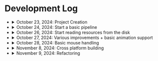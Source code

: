 # Development Log

- <details>
  <summary>October 23, 2024: Project Creation</summary>
    Nothing major to note today.
  </details>

- <details>
    <summary>October 24, 2024: Start a basic pipeline</summary>

    - Complete: Window class
    - Complete: Surface class
    - Complete: Sprite class

    I drew my first rectangle to my screen today. It is only one color, but it is progress!

    <details>
    <summary>Screenshots</summary>
    
    ![A magenta square on an empty window](./screenshots/firstRectangle.png)
    </details>

    </details>

- <details>
    <summary>October 26, 2024: Start reading resources from the disk</summary>

    - Complete: File class
    - Complete: Resources class

    I drew my texture that I loaded from the disk. I also added the Kenny cursor asset pack.

    <details>
    <summary>Screenshots</summary>

    ![A cursor on a magenta square](./screenshots/firstTexture.png)
    </details>

    </details>

- <details>
  <summary>October 27, 2024: Various improvements + basic animation support</summary>
  
  - Complete: Vec2 class
  - Complete: Animation class

  I created a Vec2 class, it is being used in some places as a replacement for passing positions to objects.
  I also used that Vec2 class in animations, and added support for them in sprites.

  <details>
  <summary>Screenshots</summary>

  ![An animated frog sprite](./screenshots/firstAnimation.gif)
  </details>

  </details>

- <details>
  <summary>October 28, 2024: Basic mouse handling</summary>
  
  - Complete: Mouse class
  - Complete: Cursor class

  I replaced the default system cursor with a custom one I load from the Cursor asset pack.
  Right now, the cursor is pretty static, but its laying the framework for expansion in the future.
  I didn't have a lot of motivation to work today, and I just wanted to get at least something
  
  <details>
  <summary>Screenshots</summary>

  ![A demo of the cursor system](./screenshots/cursorSystem.gif)
  </details>

  </details>

- <details>
  <summary>November 8, 2024: Cross platform building</summary>

  I got a Windows laptop a few days ago now, and I had to port my build system over to Windows.
  I still have to test and make sure that this works on macOS, but it builds the dependencies from source, and makes Visual Studio solution and run with one click.
  This build system seems to work on Linux too, if thats a platform that I decide that I want to end up supporting in the future.
  I had some issues with the CMakeLists.txt but I managed to work them out.
  
  <details>
  <summary>Screenshots</summary>

  ![The build working on Windows.](./screenshots/windowsBuild.png)

  And the build on Linux...

  ![The build working on Linux.](./screenshots/linuxBuild.png)
  </details>

  </details>

- <details>
  <summary>November 9, 2024: Refactoring</summary>

    I did a lot of refactoring today. I changed some places to use Vec2 instead of ints for width and height.
    I also just broke up some large functions into smaller ones.
    No new behaviors today, just cleanups.
  
  </details>
